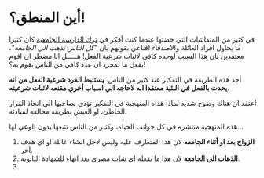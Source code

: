 # أين المنطق؟!

في كثير من المنقاشات التي خضتها عندما كنت أفكر في [ترك الدارسة الجامعية](/why-i-left-medical-school) كان كثيرا ما يحاول افراد العائلة والاصدقاء اقناعي بقولهم بان *"كل الناس تذهب الي الجامعه"*، معتقدين بان هذا السبب لوحده كافي لاثبات شرعية الفعل! هـــــل انا مضطر ان اقوم بفعل ما لمجرد ان عدد كافي من الناس تقوم به؟!

أجد هذه الطريقة في التفكير عند كثير من الناس. **يستنبط الفرد شرعية الفعل  من انه يحدث بالفعل في البئية معتقدا انه لاحاجه الي اسباب أخري مقنعه لاثبات شرعيته**. 


أعتقد ان هناك وضوح شديد لماذا هذاه المنهجية في التفكير تؤدي بصاحبها الي اتخاذ القرار الخاطئ، او العيش بطريقة مخالفه لمبادئة.


هذه المنهجية منتشره في كل جوانب الحياه، وكثير من الناس تتبعها بدون الوعي لها...

1. **الزواج بعد او أثناء الجامعه** لان هذا المتعارف عليه وليس لاجل انشاء عائلة او اي هدف أخر.
2. **الذهاب الي الجامعه** لان هذا ما يفعله اي شاب مصري بعد انهاء للشهادة الثانوية. 
3.  








